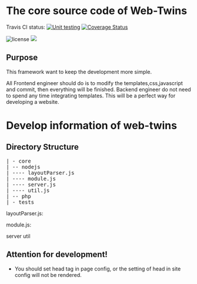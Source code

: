 The core source code of Web-Twins
=============================
 

Travis CI status: [![Unit testing](https://travis-ci.org/Web-Twins/core.png?branch=master)](https://travis-ci.org/Web-Twins/core) [![Coverage Status](https://coveralls.io/repos/Web-Twins/core/badge.png?branch=master)](https://coveralls.io/r/Web-Twins/core?branch=master)

<img src="https://camo.githubusercontent.com/fe2d9e9063dabaf5951ef8f3835bbbc16cec52e3/68747470733a2f2f706f7365722e707567782e6f72672f7a6f72646975732f6c696768746e63616e64792f6c6963656e73652e737667" alt="license">

<img src="https://raw.githubusercontent.com/puritys/MyProgram/master/images/twins_architecture.png">

Purpose
-------

This framework want to keep the development more simple.

All Frontend engineer should do is to modify the templates,css,javascript and commit, then everything will be finished. Backend engineer do not need to spend any time integrating templates. This will be a perfect way for developing a website.


Develop information of web-twins
============================

Directory Structure
-------------------
<pre>
| - core
| -- nodejs
| ---- layoutParser.js
| ---- module.js
| ---- server.js
| ---- util.js
| -- php
| - tests
</pre>

layoutParser.js: <br/>


module.js: <br />


server
util


Attention for development!
--------------------------

* You should set head tag in page config, or the setting of head in site config will not be rendered.
